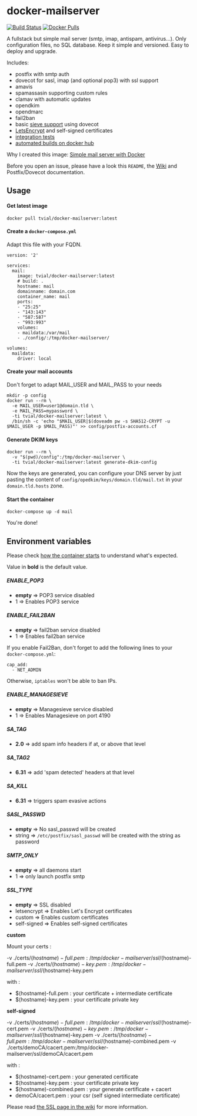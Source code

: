 # docker-mailserver

[![Build Status](https://travis-ci.org/tomav/docker-mailserver.svg?branch=master)](https://travis-ci.org/tomav/docker-mailserver) 
[![Docker Pulls](https://img.shields.io/docker/pulls/tvial/docker-mailserver.svg)](https://hub.docker.com/r/tvial/docker-mailserver/)

A fullstack but simple mail server (smtp, imap, antispam, antivirus...).
Only configuration files, no SQL database. Keep it simple and versioned.
Easy to deploy and upgrade.

Includes:

- postfix with smtp auth
- dovecot for sasl, imap (and optional pop3) with ssl support
- amavis
- spamassasin supporting custom rules
- clamav with automatic updates
- opendkim
- opendmarc
- fail2ban
- basic [sieve support](https://github.com/tomav/docker-mailserver/wiki/Configure-Sieve-filters) using dovecot
- [LetsEncrypt](https://letsencrypt.org/) and self-signed certificates
- [integration tests](https://travis-ci.org/tomav/docker-mailserver)
- [automated builds on docker hub](https://hub.docker.com/r/tvial/docker-mailserver/)

Why I created this image: [Simple mail server with Docker](http://tvi.al/simple-mail-server-with-docker/)

Before you open an issue, please have a look this `README`, the [Wiki](https://github.com/tomav/docker-mailserver/wiki/) and Postfix/Dovecot documentation.

## Usage

#### Get latest image
 
    docker pull tvial/docker-mailserver:latest

#### Create a `docker-compose.yml`

Adapt this file with your FQDN.

    version: '2'

    services:
      mail:
        image: tvial/docker-mailserver:latest
        # build: .
        hostname: mail
        domainname: domain.com
        container_name: mail
        ports:
        - "25:25"
        - "143:143"
        - "587:587"
        - "993:993"
        volumes:
        - maildata:/var/mail
        - ./config/:/tmp/docker-mailserver/

    volumes:
      maildata:
        driver: local

#### Create your mail accounts

Don't forget to adapt MAIL_USER and MAIL_PASS to your needs

    mkdir -p config
    docker run --rm \
      -e MAIL_USER=user1@domain.tld \
      -e MAIL_PASS=mypassword \
      -ti tvial/docker-mailserver:latest \
      /bin/sh -c 'echo "$MAIL_USER|$(doveadm pw -s SHA512-CRYPT -u $MAIL_USER -p $MAIL_PASS)"' >> config/postfix-accounts.cf

#### Generate DKIM keys 

    docker run --rm \
      -v "$(pwd)/config":/tmp/docker-mailserver \
      -ti tvial/docker-mailserver:latest generate-dkim-config

Now the keys are generated, you can configure your DNS server by just pasting the content of `config/opedkim/keys/domain.tld/mail.txt` in your `domain.tld.hosts` zone.

#### Start the container

    docker-compose up -d mail

You're done!

## Environment variables

Please check [how the container starts](https://github.com/tomav/docker-mailserver/blob/master/target/start-mailserver.sh) to understand what's expected.

Value in **bold** is the default value.

##### ENABLE_POP3

  - **empty** => POP3 service disabled
  - 1 => Enables POP3 service

##### ENABLE_FAIL2BAN

  - **empty** => fail2ban service disabled
  - 1 => Enables fail2ban service

If you enable Fail2Ban, don't forget to add the following lines to your `docker-compose.yml`:

    cap_add:
      - NET_ADMIN

Otherwise, `iptables` won't be able to ban IPs.

##### ENABLE_MANAGESIEVE

  - **empty** => Managesieve service disabled
  - 1 => Enables Managesieve on port 4190

##### SA_TAG

  - **2.0** => add spam info headers if at, or above that level

##### SA_TAG2

  - **6.31** => add 'spam detected' headers at that level

##### SA_KILL

  - **6.31** => triggers spam evasive actions

##### SASL_PASSWD

  - **empty** => No sasl_passwd will be created
  - string => `/etc/postfix/sasl_passwd` will be created with the string as password

##### SMTP_ONLY

  - **empty** => all daemons start
  - 1 => only launch postfix smtp

##### SSL_TYPE

  - **empty** => SSL disabled
  - letsencrypt => Enables Let's Encrypt certificates
  - custom => Enables custom certificates
  - self-signed => Enables self-signed certificates

__custom__

Mount your certs : 

  -v ./certs/$(hostname)-full.pem:/tmp/docker-mailserver/ssl/$(hostname)-full.pem -v ./certs/$(hostname)-key.pem:/tmp/docker-mailserver/ssl/$(hostname)-key.pem

with : 

 - $(hostname)-full.pem : your certificate + intermediate certificate 
 - $(hostname)-key.pem : your certificate private key 

__self-signed__

  -v ./certs/$(hostname)-full.pem:/tmp/docker-mailserver/ssl/$(hostname)-cert.pem -v ./certs/$(hostname)-key.pem:/tmp/docker-mailserver/ssl/$(hostname)-key.pem
  -v ./certs/$(hostname)-full.pem:/tmp/docker-mailserver/ssl/$(hostname)-combined.pem -v ./certs/demoCA/cacert.pem:/tmp/docker-mailserver/ssl/demoCA/cacert.pem

with : 

 - $(hostname)-cert.pem : your generated certificate
 - $(hostname)-key.pem : your certificate private key 
 - $(hostname)-combined.pem : your generate certificate + cacert
 - demoCA/cacert.pem : your csr (self signed intermediate certificate)


Please read [the SSL page in the wiki](https://github.com/tomav/docker-mailserver/wiki/Configure-SSL) for more information.


